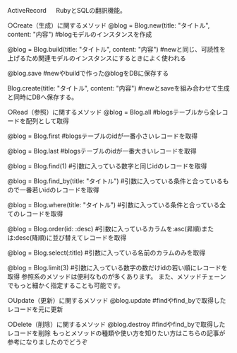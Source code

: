 ActiveRecord
　
RubyとSQLの翻訳機能。

○Create（生成）に関するメソッド
@blog = Blog.new(title: "タイトル", content: "内容")
#blogモデルのインスタンスを作成

@blog = Blog.build(title: "タイトル", content: "内容")
#newと同じ、可読性を上げるため関連モデルのインスタンスにするときによく使われる

@blog.save
#newやbuildで作った@blogをDBに保存する

Blog.create(title: "タイトル", content: "内容")
#newとsaveを組み合わせて生成と同時にDBへ保存する。

○Read（参照）に関するメソッド
@blog = Blog.all
#blogsテーブルから全レコードを配列として取得

@blog = Blog.first
#blogsテーブルのidが一番小さいレコードを取得

@blog = Blog.last
#blogsテーブルのidが一番大きいレコードを取得

@blog = Blog.find(1)
#引数に入っている数字と同じidのレコードを取得

@blog = Blog.find_by(title: "タイトル")
#引数に入っている条件と合っているもので一番若いidのレコードを取得

@blog = Blog.where(title: "タイトル")
#引数に入っている条件と合っている全てのレコードを取得

@blog = Blog.order(id: :desc)
#引数に入っているカラムを:asc(昇順)または:desc(降順)に並び替えてレコードを取得

@blog = Blog.select(:title)
#引数に入っている名前のカラムのみを取得

@blog = Blog.limit(3)
#引数に入っている数字の数だけidの若い順にレコードを取得
参照系のメソッドは便利なものが多くあります。 また、メソッドチェーンでもっと細かく指定することも可能です。

○Update（更新）に関するメソッド
@blog.update
#findやfind_byで取得したレコードを元に更新

○Delete（削除）に関するメソッド
@blog.destroy
#findやfind_byで取得したレコードを削除
もっとメソッドの種類や使い方を知りたい方はこちらの記事が参考になりましたのでどうぞ


